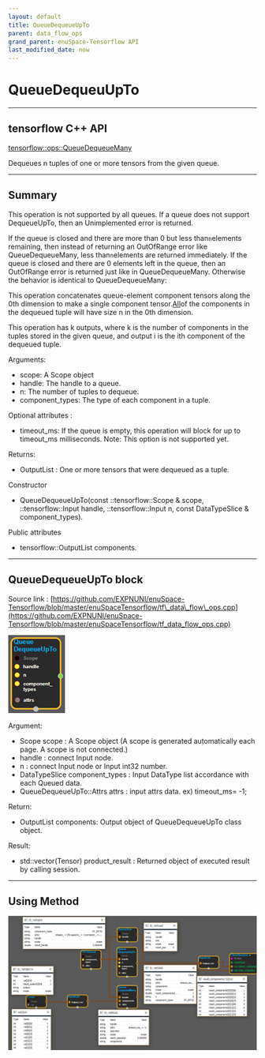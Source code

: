 ```yaml
--- 
layout: default 
title: QueueDequeueUpTo 
parent: data_flow_ops 
grand_parent: enuSpace-Tensorflow API 
last_modified_date: now 
--- 
```


# QueueDequeuUpTo

---

## tensorflow C++ API

[tensorflow::ops::QueueDequeueMany](https://www.tensorflow.org/api_docs/cc/class/tensorflow/ops/queue-dequeue-up-to)

Dequeues n tuples of one or more tensors from the given queue.

---

## Summary

This operation is not supported by all queues. If a queue does not support DequeueUpTo, then an Unimplemented error is returned.

If the queue is closed and there are more than 0 but less than`n`elements remaining, then instead of returning an OutOfRange error like QueueDequeueMany, less than`n`elements are returned immediately. If the queue is closed and there are 0 elements left in the queue, then an OutOfRange error is returned just like in QueueDequeueMany. Otherwise the behavior is identical to QueueDequeueMany:

This operation concatenates queue-element component tensors along the 0th dimension to make a single component tensor.[All](https://www.tensorflow.org/api_docs/cc/class/tensorflow/ops/all.html#classtensorflow_1_1ops_1_1_all)of the components in the dequeued tuple will have size n in the 0th dimension.

This operation has k outputs, where k is the number of components in the tuples stored in the given queue, and output i is the ith component of the dequeued tuple.

Arguments:

* scope: A Scope object
* handle: The handle to a queue.
* n: The number of tuples to dequeue.
* component\_types: The type of each component in a tuple.

Optional attributes :

* timeout\_ms: If the queue is empty, this operation will block for up to timeout\_ms milliseconds. Note: This option is not supported yet.

Returns:

* OutputList : One or more tensors that were dequeued as a tuple.

Constructor

* QueueDequeueUpTo\(const ::tensorflow::Scope & scope, ::tensorflow::Input handle, ::tensorflow::Input n, const DataTypeSlice & component\_types\).

Public attributes

* tensorflow::OutputList components.

---

## QueueDequeueUpTo block

Source link : [https://github.com/EXPNUNI/enuSpace-Tensorflow/blob/master/enuSpaceTensorflow/tf\_data\_flow\_ops.cpp](https://github.com/EXPNUNI/enuSpace-Tensorflow/blob/master/enuSpaceTensorflow/tf_data_flow_ops.cpp)

![](./assets/dataflow_QueueDequeueUpTo_Symbol.png)

Argument:

* Scope scope : A Scope object \(A scope is generated automatically each page. A scope is not connected.\)
* handle : connect  Input node.
* n : connect  Input node or Input int32 number.
* DataTypeSlice  component\_types : Input DataType list accordance with each Queued data.
* QueueDequeueUpTo::Attrs attrs : input attrs data. ex\) timeout\_ms= -1;

Return:

* OutputList components: Output object of QueueDequeueUpTo class object.

Result:

* std::vector\(Tensor\) product\_result : Returned object of executed result by calling session.

---

## Using Method

![](./assets/dataflow_QueueDequeueUpTo_Method.png)

